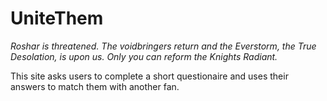 # UniteThem

*Roshar is threatened. The voidbringers return and the Everstorm, the True Desolation, is upon us. Only you can reform the Knights Radiant.*

This site asks users to complete a short questionaire and uses their answers to match them with another fan.

